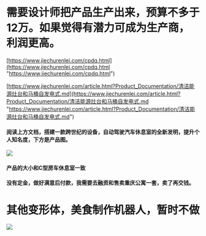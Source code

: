# 需要设计师把产品生产出来，预算不多于12万。如果觉得有潜力可成为生产商，利润更高。

[https://www.jiechurenlei.com/cpdq.html](https://www.jiechurenlei.com/cpdq.html "https://www.jiechurenlei.com/cpdq.html")

[https://www.jiechurenlei.com/article.html?Product_Documentation/清洁能源灶台和马桶自发电式.md](https://www.jiechurenlei.com/article.html?Product_Documentation/清洁能源灶台和马桶自发电式.md "https://www.jiechurenlei.com/article.html?Product_Documentation/清洁能源灶台和马桶自发电式.md")

#### 阅读上方文档，搭建一款跨世纪的设备，自动驾驶汽车休息室的全新发明，提升个人知名度，下方是产品图。

![](https://www.jiechurenlei.com/atlas/quanzidongcaipingjiqiren/fc.jpg)

#### 产品的大小和C型房车休息室一致

#### 没有定金，做好满意后付款，我需要去融资和售卖重庆公寓一套，卖了再交钱。

# 其他变形体，美食制作机器人，暂时不做

![](https://www.jiechurenlei.com/atlas/quanzidongcaipingjiqiren/fushitu.jpg)